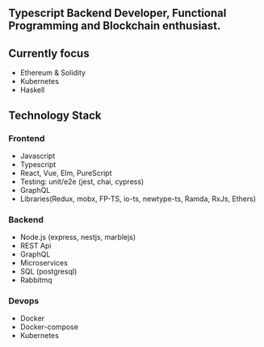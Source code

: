 ## Typescript Backend Developer, Functional Programming and Blockchain enthusiast.

## Currently focus

- Ethereum & Solidity
- Kubernetes
- Haskell

## Technology Stack

### Frontend

- Javascript
- Typescript
- React, Vue, Elm, PureScript
- Testing: unit/e2e (jest, chai, cypress)
- GraphQL
- Libraries(Redux, mobx, FP-TS, io-ts, newtype-ts, Ramda, RxJs, Ethers)

### Backend

- Node.js (express, nestjs, marblejs)
- REST Api
- GraphQL
- Microservices
- SQL (postgresql)
- Rabbitmq

### Devops

- Docker
- Docker-compose
- Kubernetes
